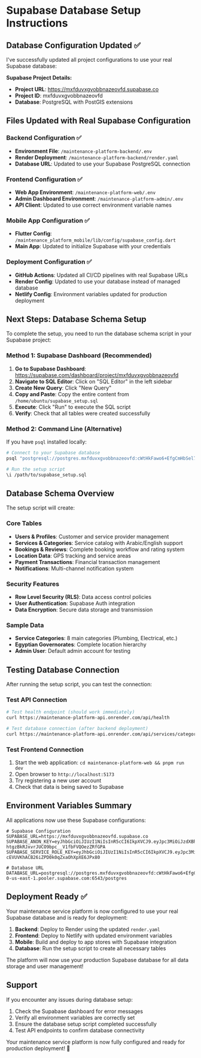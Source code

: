 # Supabase Database Setup Instructions

## Database Configuration Updated ✅

I've successfully updated all project configurations to use your real Supabase database:

**Supabase Project Details:**
- **Project URL**: https://mxfduvxgvobbnazeovfd.supabase.co
- **Project ID**: mxfduvxgvobbnazeovfd
- **Database**: PostgreSQL with PostGIS extensions

## Files Updated with Real Supabase Configuration

### Backend Configuration ✅
- **Environment File**: `/maintenance-platform-backend/.env`
- **Render Deployment**: `/maintenance-platform-backend/render.yaml`
- **Database URL**: Updated to use your Supabase PostgreSQL connection

### Frontend Configuration ✅
- **Web App Environment**: `/maintenance-platform-web/.env`
- **Admin Dashboard Environment**: `/maintenance-platform-admin/.env`
- **API Client**: Updated to use correct environment variable names

### Mobile App Configuration ✅
- **Flutter Config**: `/maintenance_platform_mobile/lib/config/supabase_config.dart`
- **Main App**: Updated to initialize Supabase with your credentials

### Deployment Configuration ✅
- **GitHub Actions**: Updated all CI/CD pipelines with real Supabase URLs
- **Render Config**: Updated to use your database instead of managed database
- **Netlify Config**: Environment variables updated for production deployment

## Next Steps: Database Schema Setup

To complete the setup, you need to run the database schema script in your Supabase project:

### Method 1: Supabase Dashboard (Recommended)

1. **Go to Supabase Dashboard**: https://supabase.com/dashboard/project/mxfduvxgvobbnazeovfd
2. **Navigate to SQL Editor**: Click on "SQL Editor" in the left sidebar
3. **Create New Query**: Click "New Query"
4. **Copy and Paste**: Copy the entire content from `/home/ubuntu/supabase_setup.sql`
5. **Execute**: Click "Run" to execute the SQL script
6. **Verify**: Check that all tables were created successfully

### Method 2: Command Line (Alternative)

If you have `psql` installed locally:

```bash
# Connect to your Supabase database
psql "postgresql://postgres.mxfduvxgvobbnazeovfd:cWtHkFawo6+EfgCmHbSel73Smpz3I0zHrohYwsex3JwwfyRbXSDj+J5nS/7IPFiuopukH+c45HNNj5aky8miAw==@aws-0-us-east-1.pooler.supabase.com:6543/postgres"

# Run the setup script
\i /path/to/supabase_setup.sql
```

## Database Schema Overview

The setup script will create:

### Core Tables
- **Users & Profiles**: Customer and service provider management
- **Services & Categories**: Service catalog with Arabic/English support
- **Bookings & Reviews**: Complete booking workflow and rating system
- **Location Data**: GPS tracking and service areas
- **Payment Transactions**: Financial transaction management
- **Notifications**: Multi-channel notification system

### Security Features
- **Row Level Security (RLS)**: Data access control policies
- **User Authentication**: Supabase Auth integration
- **Data Encryption**: Secure data storage and transmission

### Sample Data
- **Service Categories**: 8 main categories (Plumbing, Electrical, etc.)
- **Egyptian Governorates**: Complete location hierarchy
- **Admin User**: Default admin account for testing

## Testing Database Connection

After running the setup script, you can test the connection:

### Test API Connection
```bash
# Test health endpoint (should work immediately)
curl https://maintenance-platform-api.onrender.com/api/health

# Test database connection (after backend deployment)
curl https://maintenance-platform-api.onrender.com/api/services/categories
```

### Test Frontend Connection
1. Start the web application: `cd maintenance-platform-web && pnpm run dev`
2. Open browser to `http://localhost:5173`
3. Try registering a new user account
4. Check that data is being saved to Supabase

## Environment Variables Summary

All applications now use these Supabase configurations:

```env
# Supabase Configuration
SUPABASE_URL=https://mxfduvxgvobbnazeovfd.supabase.co
SUPABASE_ANON_KEY=eyJhbGciOiJIUzI1NiIsInR5cCI6IkpXVCJ9.eyJpc3MiOiJzdXBhYmFzZSIsInJlZiI6Im14ZmR1dnhndm9iYm5hemVvdmZkIiwicm9sZSI6ImFub24iLCJpYXQiOjE3NTQ0MDk2ODMsImV4cCI6MjA2OTk4NTY4M30.j8u43-htgzBkRJxvrJUCO9bpc__V1fbFVQOezZRfGPA
SUPABASE_SERVICE_ROLE_KEY=eyJhbGciOiJIUzI1NiIsInR5cCI6IkpXVCJ9.eyJpc3MiOiJzdXBhYmFzZSIsInJlZiI6Im14ZmR1dnhndm9iYm5hemVvdmZkIiwicm9sZSI6InNlcnZpY2Vfcm9sZSIsImlhdCI6MTc1NDQwOTY4MywiZXhwIjoyMDY5OTg1NjgzfQ.FWDK2Jl-cEVUVKhACB26iZPD0k0qZxaOhXpXE6JPx80

# Database URL
DATABASE_URL=postgresql://postgres.mxfduvxgvobbnazeovfd:cWtHkFawo6+EfgCmHbSel73Smpz3I0zHrohYwsex3JwwfyRbXSDj+J5nS/7IPFiuopukH+c45HNNj5aky8miAw==@aws-0-us-east-1.pooler.supabase.com:6543/postgres
```

## Deployment Ready ✅

Your maintenance service platform is now configured to use your real Supabase database and is ready for deployment:

1. **Backend**: Deploy to Render using the updated `render.yaml`
2. **Frontend**: Deploy to Netlify with updated environment variables
3. **Mobile**: Build and deploy to app stores with Supabase integration
4. **Database**: Run the setup script to create all necessary tables

The platform will now use your production Supabase database for all data storage and user management!

## Support

If you encounter any issues during database setup:
1. Check the Supabase dashboard for error messages
2. Verify all environment variables are correctly set
3. Ensure the database setup script completed successfully
4. Test API endpoints to confirm database connectivity

Your maintenance service platform is now fully configured and ready for production deployment! 🚀

